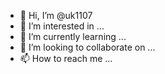 - 👋 Hi, I’m @uk1107
- 👀 I’m interested in ...
- 🌱 I’m currently learning ...
- 💞️ I’m looking to collaborate on ...
- 📫 How to reach me ...

<!---
大学の授業（アルゴリズム)で使用したコードです
--->
